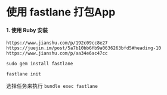 # 使用 fastlane 打包App

#### 1. 使用 Ruby 安装

` https://www.jianshu.com/p/192c09cc8e27 `
`https://juejin.im/post/5a7b10bb6fb9a0636263bfd5#heading-10`
`https://www.jianshu.com/p/aa34e6ac47cc`


` sudo gem install fastlane `

` fastlane init `

选择任务来执行
`bundle exec fastlane`